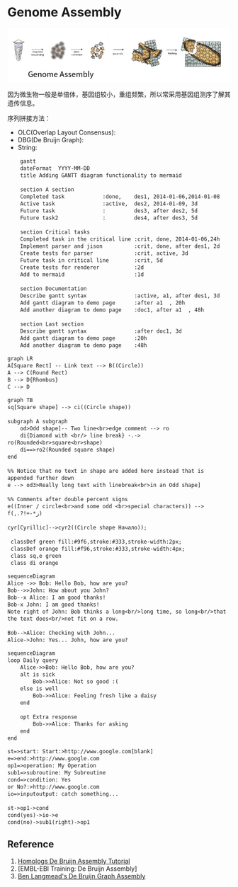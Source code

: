 # Genome Assembly

![Genome Assembly](../assets/images/2.1/banner.jpg)

因为微生物一般是单倍体，基因组较小，重组频繁，所以常采用基因组测序了解其遗传信息。


序列拼接方法：

  - OLC(Overlap Layout Consensus):
  - DBG(De Bruijn Graph):
  - String:

```mermaid
    gantt
    dateFormat  YYYY-MM-DD
    title Adding GANTT diagram functionality to mermaid

    section A section
    Completed task            :done,    des1, 2014-01-06,2014-01-08
    Active task               :active,  des2, 2014-01-09, 3d
    Future task               :         des3, after des2, 5d
    Future task2              :         des4, after des3, 5d

    section Critical tasks
    Completed task in the critical line :crit, done, 2014-01-06,24h
    Implement parser and jison          :crit, done, after des1, 2d
    Create tests for parser             :crit, active, 3d
    Future task in critical line        :crit, 5d
    Create tests for renderer           :2d
    Add to mermaid                      :1d

    section Documentation
    Describe gantt syntax               :active, a1, after des1, 3d
    Add gantt diagram to demo page      :after a1  , 20h
    Add another diagram to demo page    :doc1, after a1  , 48h

    section Last section
    Describe gantt syntax               :after doc1, 3d
    Add gantt diagram to demo page      :20h
    Add another diagram to demo page    :48h
```
```mermaid
graph LR
A[Square Rect] -- Link text --> B((Circle))
A --> C(Round Rect)
B --> D{Rhombus}
C --> D
```

```mermaid
graph TB
sq[Square shape] --> ci((Circle shape))

subgraph A subgraph
    od>Odd shape]-- Two line<br>edge comment --> ro
    di{Diamond with <br/> line break} -.-> ro(Rounded<br>square<br>shape)
    di==>ro2(Rounded square shape)
end

%% Notice that no text in shape are added here instead that is appended further down
e --> od3>Really long text with linebreak<br>in an Odd shape]

%% Comments after double percent signs
e((Inner / circle<br>and some odd <br>special characters)) --> f(,.?!+-*ز)

cyr[Cyrillic]-->cyr2((Circle shape Начало));

 classDef green fill:#9f6,stroke:#333,stroke-width:2px;
 classDef orange fill:#f96,stroke:#333,stroke-width:4px;
 class sq,e green
 class di orange
```

```mermaid
sequenceDiagram
Alice ->> Bob: Hello Bob, how are you?
Bob-->>John: How about you John?
Bob--x Alice: I am good thanks!
Bob-x John: I am good thanks!
Note right of John: Bob thinks a long<br/>long time, so long<br/>that the text does<br/>not fit on a row.

Bob-->Alice: Checking with John...
Alice->John: Yes... John, how are you?
```

```mermaid
sequenceDiagram
loop Daily query
    Alice->>Bob: Hello Bob, how are you?
    alt is sick
        Bob->>Alice: Not so good :(
    else is well
        Bob->>Alice: Feeling fresh like a daisy
    end

    opt Extra response
        Bob->>Alice: Thanks for asking
    end
end
```

```flow
st=>start: Start:>http://www.google.com[blank]
e=>end:>http://www.google.com
op1=>operation: My Operation
sub1=>subroutine: My Subroutine
cond=>condition: Yes
or No?:>http://www.google.com
io=>inputoutput: catch something...

st->op1->cond
cond(yes)->io->e
cond(no)->sub1(right)->op1
```

## Reference

1. [Homologs De Bruijn Assembly Tutorial](http://homolog.us/Tutorials/index.php?p=1.1&s=1)
2. [EMBL-EBI Training: De Bruijn Assembly]
3. [Ben Langmead's De Bruijn Graph Assembly](http://www.cs.jhu.edu/~langmea/resources/lecture_notes.assembly_dbg.pdf)
